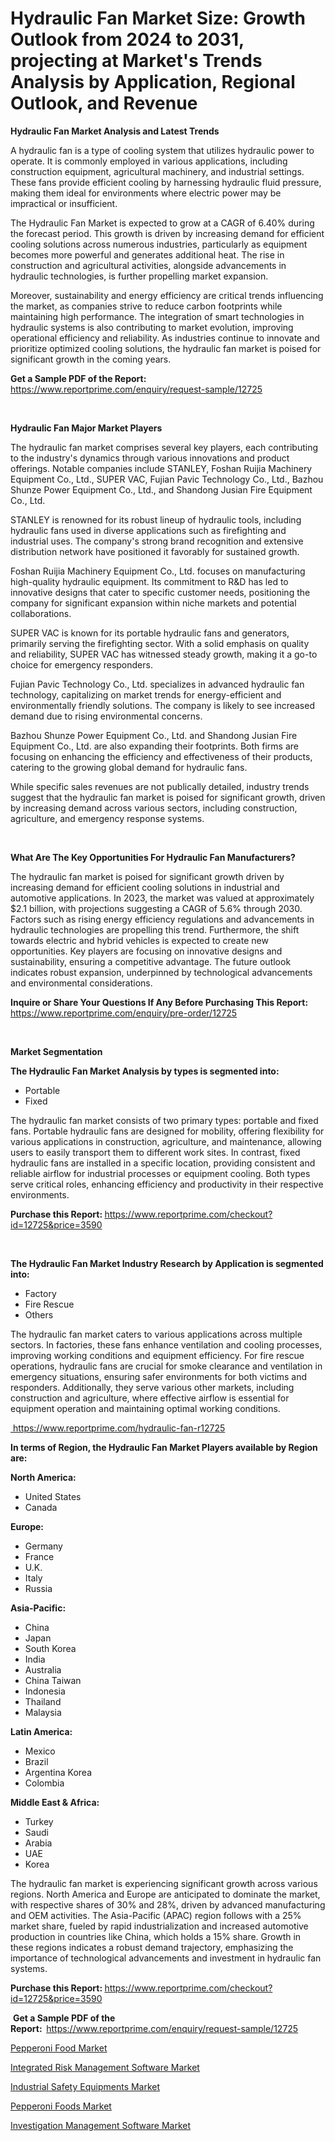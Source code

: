 <p><h1>Hydraulic Fan Market Size: Growth Outlook from 2024 to 2031, projecting at Market's Trends Analysis by Application, Regional Outlook, and Revenue</h1></p><p><strong>Hydraulic Fan Market Analysis and Latest Trends</strong></p>
<p><p>A hydraulic fan is a type of cooling system that utilizes hydraulic power to operate. It is commonly employed in various applications, including construction equipment, agricultural machinery, and industrial settings. These fans provide efficient cooling by harnessing hydraulic fluid pressure, making them ideal for environments where electric power may be impractical or insufficient.</p><p>The Hydraulic Fan Market is expected to grow at a CAGR of 6.40% during the forecast period. This growth is driven by increasing demand for efficient cooling solutions across numerous industries, particularly as equipment becomes more powerful and generates additional heat. The rise in construction and agricultural activities, alongside advancements in hydraulic technologies, is further propelling market expansion. </p><p>Moreover, sustainability and energy efficiency are critical trends influencing the market, as companies strive to reduce carbon footprints while maintaining high performance. The integration of smart technologies in hydraulic systems is also contributing to market evolution, improving operational efficiency and reliability. As industries continue to innovate and prioritize optimized cooling solutions, the hydraulic fan market is poised for significant growth in the coming years.</p></p>
<p><strong>Get a Sample PDF of the Report:&nbsp;</strong> <a href="https://www.reportprime.com/enquiry/request-sample/12725">https://www.reportprime.com/enquiry/request-sample/12725</a></p>
<p>&nbsp;</p>
<p><strong>Hydraulic Fan Major Market Players</strong></p>
<p><p>The hydraulic fan market comprises several key players, each contributing to the industry's dynamics through various innovations and product offerings. Notable companies include STANLEY, Foshan Ruijia Machinery Equipment Co., Ltd., SUPER VAC, Fujian Pavic Technology Co., Ltd., Bazhou Shunze Power Equipment Co., Ltd., and Shandong Jusian Fire Equipment Co., Ltd.</p><p>STANLEY is renowned for its robust lineup of hydraulic tools, including hydraulic fans used in diverse applications such as firefighting and industrial uses. The company's strong brand recognition and extensive distribution network have positioned it favorably for sustained growth.</p><p>Foshan Ruijia Machinery Equipment Co., Ltd. focuses on manufacturing high-quality hydraulic equipment. Its commitment to R&D has led to innovative designs that cater to specific customer needs, positioning the company for significant expansion within niche markets and potential collaborations.</p><p>SUPER VAC is known for its portable hydraulic fans and generators, primarily serving the firefighting sector. With a solid emphasis on quality and reliability, SUPER VAC has witnessed steady growth, making it a go-to choice for emergency responders.</p><p>Fujian Pavic Technology Co., Ltd. specializes in advanced hydraulic fan technology, capitalizing on market trends for energy-efficient and environmentally friendly solutions. The company is likely to see increased demand due to rising environmental concerns.</p><p>Bazhou Shunze Power Equipment Co., Ltd. and Shandong Jusian Fire Equipment Co., Ltd. are also expanding their footprints. Both firms are focusing on enhancing the efficiency and effectiveness of their products, catering to the growing global demand for hydraulic fans.</p><p>While specific sales revenues are not publically detailed, industry trends suggest that the hydraulic fan market is poised for significant growth, driven by increasing demand across various sectors, including construction, agriculture, and emergency response systems.</p></p>
<p>&nbsp;</p>
<p><strong>What Are The Key Opportunities For Hydraulic Fan Manufacturers?</strong></p>
<p><p>The hydraulic fan market is poised for significant growth driven by increasing demand for efficient cooling solutions in industrial and automotive applications. In 2023, the market was valued at approximately $2.1 billion, with projections suggesting a CAGR of 5.6% through 2030. Factors such as rising energy efficiency regulations and advancements in hydraulic technologies are propelling this trend. Furthermore, the shift towards electric and hybrid vehicles is expected to create new opportunities. Key players are focusing on innovative designs and sustainability, ensuring a competitive advantage. The future outlook indicates robust expansion, underpinned by technological advancements and environmental considerations.</p></p>
<p><strong>Inquire or Share Your Questions If Any Before Purchasing This Report:</strong> <a href="https://www.reportprime.com/enquiry/pre-order/12725">https://www.reportprime.com/enquiry/pre-order/12725</a></p>
<p>&nbsp;</p>
<p><strong>Market Segmentation</strong></p>
<p><strong>The Hydraulic Fan Market Analysis by types is segmented into:</strong></p>
<p><ul><li>Portable</li><li>Fixed</li></ul></p>
<p><p>The hydraulic fan market consists of two primary types: portable and fixed fans. Portable hydraulic fans are designed for mobility, offering flexibility for various applications in construction, agriculture, and maintenance, allowing users to easily transport them to different work sites. In contrast, fixed hydraulic fans are installed in a specific location, providing consistent and reliable airflow for industrial processes or equipment cooling. Both types serve critical roles, enhancing efficiency and productivity in their respective environments.</p></p>
<p><strong>Purchase this Report:&nbsp;</strong><a href="https://www.reportprime.com/checkout?id=12725&price=3590">https://www.reportprime.com/checkout?id=12725&price=3590</a></p>
<p>&nbsp;</p>
<p><strong>The Hydraulic Fan Market Industry Research by Application is segmented into:</strong></p>
<p><ul><li>Factory</li><li>Fire Rescue</li><li>Others</li></ul></p>
<p><p>The hydraulic fan market caters to various applications across multiple sectors. In factories, these fans enhance ventilation and cooling processes, improving working conditions and equipment efficiency. For fire rescue operations, hydraulic fans are crucial for smoke clearance and ventilation in emergency situations, ensuring safer environments for both victims and responders. Additionally, they serve various other markets, including construction and agriculture, where effective airflow is essential for equipment operation and maintaining optimal working conditions.</p></p>
<p><a href="https://www.reportprime.com/hydraulic-fan-r12725">&nbsp;https://www.reportprime.com/hydraulic-fan-r12725</a></p>
<p><strong>In terms of Region, the Hydraulic Fan Market Players available by Region are:</strong></p>
<p>
    <p> <strong> North America: </strong>
        <ul>
            <li>United States</li>
            <li>Canada</li>
        </ul>
        </p> 
    <p> <strong> Europe: </strong>
        <ul>
            <li>Germany</li>
            <li>France</li>
            <li>U.K.</li>
            <li>Italy</li>
            <li>Russia</li>
        </ul>
        </p> 
    <p> <strong> Asia-Pacific: </strong>
        <ul>
            <li>China</li>
            <li>Japan</li>
            <li>South Korea</li>
            <li>India</li>
            <li>Australia</li>
            <li>China Taiwan</li>
            <li>Indonesia</li>
            <li>Thailand</li>
            <li>Malaysia</li>
        </ul>
        </p> 
    <p> <strong> Latin America: </strong>
        <ul>
            <li>Mexico</li>
            <li>Brazil</li>
            <li>Argentina Korea</li>
            <li>Colombia</li>
        </ul>
        </p> 
    <p> <strong> Middle East & Africa: </strong>
        <ul>
            <li>Turkey</li>
            <li>Saudi</li>
            <li>Arabia</li>
            <li>UAE</li>
            <li>Korea</li>
        </ul>
    </p>
    </p>
<p><p>The hydraulic fan market is experiencing significant growth across various regions. North America and Europe are anticipated to dominate the market, with respective shares of 30% and 28%, driven by advanced manufacturing and OEM activities. The Asia-Pacific (APAC) region follows with a 25% market share, fueled by rapid industrialization and increased automotive production in countries like China, which holds a 15% share. Growth in these regions indicates a robust demand trajectory, emphasizing the importance of technological advancements and investment in hydraulic fan systems.</p></p>
<p><strong>Purchase this Report: </strong><a href="https://www.reportprime.com/checkout?id=12725&price=3590">https://www.reportprime.com/checkout?id=12725&price=3590</a></p>
<p>&nbsp;<strong>Get a Sample PDF of the Report:&nbsp;&nbsp;</strong><a href="https://www.reportprime.com/enquiry/request-sample/12725">https://www.reportprime.com/enquiry/request-sample/12725</a></p>
<p><strong></strong></p>
<p><p><a href="https://issuu.com/reportprime-2/docs/pepperoni-food-market-size-2030.ppt_5e9b1f7e94b5c5">Pepperoni Food Market</a></p><p><a href="https://www.linkedin.com/pulse/global-integrated-risk-management-software-market-focus-tfp1c?trackingId=OZdyVqLjSVO3UMZRsaQqcw%3D%3D">Integrated Risk Management Software Market</a></p><p><a href="https://medium.com/@sahanad234/analyzing-industrial-safety-equipments-market-dynamics-and-growth-drivers-and-forecasted-for-period-7f63ce359e77">Industrial Safety Equipments Market</a></p><p><a href="https://issuu.com/reportprime-2/docs/pepperoni-foods-market-size-2030.pp_78b90670e643b3">Pepperoni Foods Market</a></p><p><a href="https://www.linkedin.com/pulse/global-investigation-management-software-market-exploring-wesyc?trackingId=ER%2BGbyXjTgm7x%2FG3sJBRXw%3D%3D">Investigation Management Software Market</a></p></p>